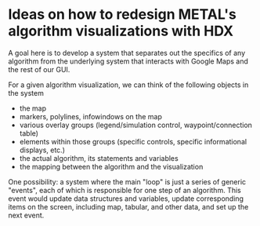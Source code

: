 # Ideas on how to redesign METAL's algorithm visualizations with HDX

A goal here is to develop a system that separates out the specifics of
any algorithm from the underlying system that interacts with Google
Maps and the rest of our GUI.

For a given algorithm visualization, we can think of the following
objects in the system

* the map
* markers, polylines, infowindows on the map
* various overlay groups (legend/simulation control, waypoint/connection table)
* elements within those groups (specific controls, specific informational displays, etc.)
* the actual algorithm, its statements and variables
* the mapping between the algorithm and the visualization

One possibility: a system where the main "loop" is just a series of generic "events", each of which is responsible for one step of an algorithm.  This event would update data structures and variables, update corresponding items on the screen, including map, tabular, and other data, and set up the next event.

